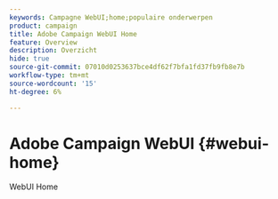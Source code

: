 ```yaml
---
keywords: Campagne WebUI;home;populaire onderwerpen
product: campaign
title: Adobe Campaign WebUI Home
feature: Overview
description: Overzicht
hide: true
source-git-commit: 07010d0253637bce4df62f7bfa1fd37fb9fb8e7b
workflow-type: tm+mt
source-wordcount: '15'
ht-degree: 6%

---
```


# Adobe Campaign WebUI {#webui-home}

WebUI Home


